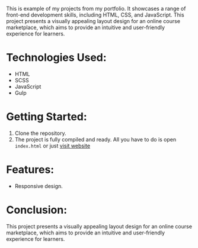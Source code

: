 This is example of my projects from my portfolio. It showcases a range of front-end development skills, including HTML, CSS, and JavaScript.
This project presents a visually appealing layout design for an online course marketplace, which aims to provide an intuitive and user-friendly experience for learners.

# Technologies Used:
* HTML
* SCSS
* JavaScript
* Gulp
# Getting Started:
1. Clone the repository.
2. The project is fully compiled and ready. All you have to do is open `index.html` or just [visit website](https://joulence.github.io/sinauw.github.io/)
# Features:
* Responsive design.
# Conclusion:
This project presents a visually appealing layout design for an online course marketplace, which aims to provide an intuitive and user-friendly experience for learners.
